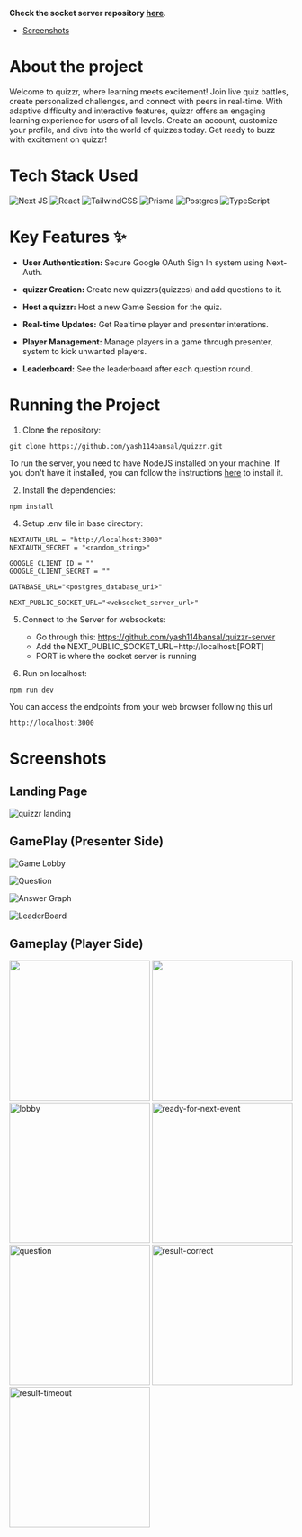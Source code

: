 




**Check the socket server repository [here](https://github.com/yash114bansal/quizzr-server)**.






- [Screenshots](#Screenshots)

# About the project

Welcome to quizzr, where learning meets excitement! Join live quiz battles, create personalized challenges, and connect with peers in real-time. With adaptive difficulty and interactive features, quizzr offers an engaging learning experience for users of all levels. Create an account, customize your profile, and dive into the world of quizzes today. Get ready to buzz with excitement on quizzr!

# Tech Stack Used

![Next JS](https://img.shields.io/badge/Next-black?style=for-the-badge&logo=next.js&logoColor=white) ![React](https://img.shields.io/badge/react-%2320232a.svg?style=for-the-badge&logo=react&logoColor=%2361DAFB) ![TailwindCSS](https://img.shields.io/badge/tailwindcss-%2338B2AC.svg?style=for-the-badge&logo=tailwind-css&logoColor=white) ![Prisma](https://img.shields.io/badge/Prisma-3982CE?style=for-the-badge&logo=Prisma&logoColor=white) ![Postgres](https://img.shields.io/badge/postgres-%23316192.svg?style=for-the-badge&logo=postgresql&logoColor=white) ![TypeScript](https://img.shields.io/badge/typescript-%23007ACC.svg?style=for-the-badge&logo=typescript&logoColor=white)

# Key Features ✨

- **User Authentication:** Secure Google OAuth Sign In system using Next-Auth.

- **quizzr Creation:** Create new quizzrs(quizzes) and add questions to it.

- **Host a quizzr:** Host a new Game Session for the quiz.

- **Real-time Updates:** Get Realtime player and presenter interations.

- **Player Management:** Manage players in a game through presenter, system to kick unwanted players.

- **Leaderboard:** See the leaderboard after each question round.

# Running the Project

1. Clone the repository:

```CMD
git clone https://github.com/yash114bansal/quizzr.git
```
To run the server, you need to have NodeJS installed on your machine. If you don't have it installed, you can follow the instructions [here](https://nodejs.org/en//) to install it.



2. Install the dependencies: 

```CMD
npm install
```


4. Setup .env file in base directory:

```
NEXTAUTH_URL = "http://localhost:3000"
NEXTAUTH_SECRET = "<random_string>"

GOOGLE_CLIENT_ID = ""
GOOGLE_CLIENT_SECRET = ""

DATABASE_URL="<postgres_database_uri>"

NEXT_PUBLIC_SOCKET_URL="<websocket_server_url>"
```

5. Connect to the Server for websockets:
    - Go through this: https://github.com/yash114bansal/quizzr-server
    - Add the NEXT_PUBLIC_SOCKET_URL=http://localhost:\[PORT\] 
    - PORT is where the socket server is running 


6. Run on localhost:

```CMD
npm run dev
```


You can access the endpoints from your web browser following this url
```url
http://localhost:3000
```

# Screenshots

## Landing Page

![quizzr landing](https://res.cloudinary.com/dov6iolx4/image/upload/v1713007790/quizzr/Screenshot_2024-04-13_165354_ylsdzw.png)

## GamePlay (Presenter Side)

![Game Lobby](https://res.cloudinary.com/dov6iolx4/image/upload/v1713007977/quizzr/Screenshot_2024-04-13_170222_nds0th.png)

![Question](https://res.cloudinary.com/dov6iolx4/image/upload/v1713009082/quizzr/Screenshot_2024-04-13_171237_ttawxn.png)

![Answer Graph](https://res.cloudinary.com/dov6iolx4/image/upload/v1713009081/quizzr/Screenshot_2024-04-13_171429_rm4gns.png)

![LeaderBoard](https://res.cloudinary.com/dov6iolx4/image/upload/v1713009080/quizzr/Screenshot_2024-04-13_171509_wx4rif.png)

## Gameplay (Player Side)
<div>
    <img src="https://res.cloudinary.com/dov6iolx4/image/upload/v1713009730/quizzr/WhatsApp_Image_2024-04-13_at_17.19.56_7f8b8bbc_dlp73u.jpg" width="250px">
    <img src="https://res.cloudinary.com/dov6iolx4/image/upload/v1713009730/quizzr/WhatsApp_Image_2024-04-13_at_17.19.56_b1a3ed0f_ephkmh.jpg" width="250px">
    <img src="https://res.cloudinary.com/dov6iolx4/image/upload/v1713009729/quizzr/WhatsApp_Image_2024-04-13_at_17.19.55_39c71e75_buyhcm.jpg" width="250px" alt="lobby">
    <img src="https://res.cloudinary.com/dov6iolx4/image/upload/v1713009734/quizzr/WhatsApp_Image_2024-04-13_at_17.19.54_0ee899f5_joymlv.jpg" width="250px" alt="ready-for-next-event">
    <img src="https://res.cloudinary.com/dov6iolx4/image/upload/v1713009735/quizzr/WhatsApp_Image_2024-04-13_at_17.19.54_a6adcdbc_ol7kbe.jpg" width="250px" alt="question">
    <img src="https://res.cloudinary.com/dov6iolx4/image/upload/v1713009736/quizzr/WhatsApp_Image_2024-04-13_at_17.19.53_331fa9f5_wwk14h.jpg" width="250px" alt="result-correct">
    <img src="https://res.cloudinary.com/dov6iolx4/image/upload/v1713009732/quizzr/WhatsApp_Image_2024-04-13_at_17.19.53_81e762aa_e7usk5.jpg" width="250px" alt="result-timeout">
</div>


